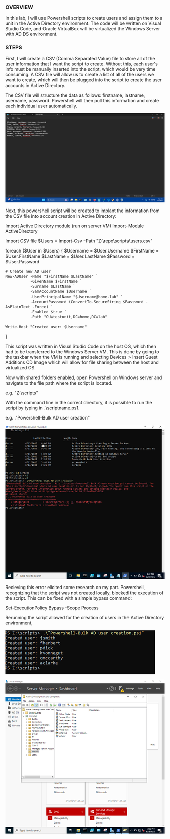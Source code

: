 ### OVERVIEW

In this lab, I will use Powershell scripts to create users and assign them to a unit in the Active Directory environment. The code will be written on Visual Studio Code, and Oracle VirtualBox will be virtualized the Windows Server with AD DS environment. 

### STEPS

First, I will create a CSV (Comma Separated Value) file to store all of the user information that I want the script to create. Without this, each user's info must be manually inserted into the script, which would be very time consuming. A CSV file will allow us to create a list of all of the users we want to create, which will then be plugged into the script to create the user accounts in Active Directory.

The CSV file will structure the data as follows: firstname, lastname, username, password. Powershell will then pull this information and create each individual user automatically. 

![CSV FILE](screenshots\50.png)

Next, this powershell script will be created to implant the information from the CSV file into account creation in Active Directory:

Import Active Directory module (run on server VM)
Import-Module ActiveDirectory

Import CSV file
$Users = Import-Csv -Path "Z:\repo\scripts\users.csv"

foreach ($User in $Users) {
    $Username = $User.Username
    $FirstName = $User.FirstName
    $LastName = $User.LastName
    $Password = $User.Password

    # Create new AD user
    New-ADUser -Name "$FirstName $LastName" `
               -GivenName $FirstName `
               -Surname $LastName `
               -SamAccountName $Username `
               -UserPrincipalName "$Username@home.lab" `
               -AccountPassword (ConvertTo-SecureString $Password -AsPlainText -Force) `
               -Enabled $true `
               -Path "OU=testunit,DC=home,DC=lab"

    Write-Host "Created user: $Username"
}

This script was written in Visual Studio Code on the host OS, which then had to be transferred to the Windows Server VM. This is done by going to the taskbar when the VM is running and selecting Devices > Insert Guest Additions CD Image which will allow for file sharing between the host and virtualized OS. 

Now with shared folders enabled, open Powershell on Windows server and navigate to the file path where the script is located.

e.g. "Z:\scripts"

With the command line in the correct directory, it is possible to run the script by typing in .\scriptname.ps1. 

e.g. .\"Powershell-Bulk AD user creation"

![ERROR!](screenshots\52.PNG)

Recieving this error elicited some research on my part. Powershell, recognizing that the script was not created locally, blocked the execution of the script. This can be fixed with a simple bypass command:

Set-ExecutionPolicy Bypass -Scope Process

Rerunning the script allowed for the creation of users in the Active Directory environment,

![New AD Users](screenshots\54.PNG)

![New AD Users](screenshots\55.PNG)
